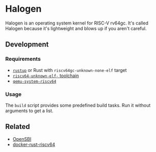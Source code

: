 # Halogen

Halogen is an operating system kernel for RISC-V rv64gc. It's called Halogen
because it's lightweight and blows up if you aren't careful.

## Development

### Requirements

- [`rustup`](https://rustup.rs) or Rust with `riscv64gc-unknown-none-elf` target
- [`riscv64-unknown-elf-` toolchain](https://github.com/riscv-collab/riscv-gnu-toolchain)
- [`qemu-system-riscv64`](https://www.qemu.org)

### Usage

The `build` script provides some predefined build tasks. Run it without
arguments to get a list.

## Related

- [OpenSBI](https://github.com/riscv-software-src/opensbi)
- [docker-rust-riscv64](https://github.com/trmckay/docker-rust-riscv64)
